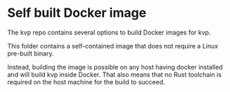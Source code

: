 # Self built Docker image

The kvp repo contains several options to build Docker images for kvp.

This folder contains a self-contained image that does not require a Linux pre-built binary.

Instead, building the image is possible on any host having docker installed and will
build kvp inside Docker. That also means that no Rust toolchain is required on the host
machine for the build to succeed.
